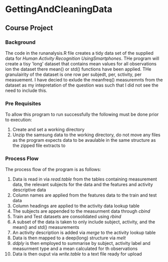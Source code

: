 # GettingAndCleaningData
## Course Project

### Background

The code in the runanalysis.R file creates a tidy data set of the supplied data for *Human Activity Recognition UsingSmartphones*. THe program will create a tisy 'long' dataset that contains mean values for all observations ion the dataset there mean() or std() functions have been applied. THe granulairity of the dataset is one row per subjedt, per, sctivity, per measuement. I have decied to exlude the meanfreq() measuremnts from the dataset as my intepretation of the question was such that I did not see the need to include this. 

### Pre Requisites
To allow this program to run successfully the following must be done prior to execution:

1. Create and set a working directory 
2. Unzip the samsung data to the working directory, do not move any files as the program expects data to be avaulable in the same structure as the zipped file extracts to

### Process Flow

The process flow of the program is as follows:

1. Data is read in via *read.table*  from the tables containing measurement data, the relevant subjects for the data and the features and activity descriptive data
2. Column names are applied from the features data to the train and test data
3. Column headings are applied to the activity data lookup table
4. The subjects are appended to the measurment data through *cbind*
5. Train and Test datasets are consolidated using *rbind*
6. A subset of the data is taken to only include subject, activity, and the mean() and std() measurements
7. An activity description is added via *merge* to the activity lookup table
8. Data is then mapped to a deep(long) structure via *melt*
9. *ddply* is then employed to summarise by subject, activity label and measurment type and a mean calculated for th observations 
10. Data is then ouput via *write.table* to a text file ready for upload
